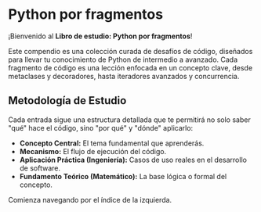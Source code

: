 # Python por fragmentos

¡Bienvenido al **Libro de estudio: Python por fragmentos**!

Este compendio es una colección curada de desafíos de código, diseñados para llevar tu conocimiento de Python de intermedio a avanzado. Cada fragmento de código es una lección enfocada en un concepto clave, desde metaclases y decoradores, hasta iteradores avanzados y concurrencia.

## Metodología de Estudio

Cada entrada sigue una estructura detallada que te permitirá no solo saber "qué" hace el código, sino "por qué" y "dónde" aplicarlo:

*   **Concepto Central:** El tema fundamental que aprenderás.
*   **Mecanismo:** El flujo de ejecución del código.
*   **Aplicación Práctica (Ingeniería):** Casos de uso reales en el desarrollo de software.
*   **Fundamento Teórico (Matemático):** La base lógica o formal del concepto.

Comienza navegando por el índice de la izquierda.